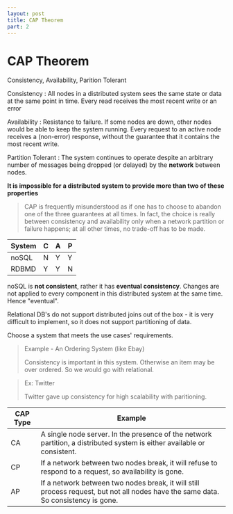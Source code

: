 ```yaml
---
layout: post
title: CAP Theorem
part: 2
---
```


# CAP Theorem

Consistency, Availability, Parition Tolerant

Consistency
: All nodes in a distributed system sees the same state or data at the same point in time. Every read receives the most recent write or an error

Availability
: Resistance to failure. If some nodes are down, other nodes would be able to keep the system running. Every request to an active node receives a (non-error) response, without the guarantee that it contains the most recent write.

Partition Tolerant
: The system continues to operate despite an arbitrary number of messages being dropped (or delayed) by the **network** between nodes.

**It is impossible for a distributed system to provide more than two of these properties**

> CAP is frequently misunderstood as if one has to choose to abandon one of the three guarantees at all times. In fact, the choice is really between consistency and availability only when a network partition or failure happens; at all other times, no trade-off has to be made.

|System|C|A|P|
|---|---|---|---|
|noSQL|N|Y|Y|
|RDBMD|Y|Y|N|

noSQL is **not consistent**, rather it has **eventual consistency**. Changes are not applied to every component in this distributed system at the same time. Hence "eventual".

Relational DB's do not support distributed joins out of the box - it is very difficult to implement, so it does not support partitioning of data.

Choose a system that meets the use cases' requirements.

> Example - An Ordering System (like Ebay)
>
> Consistency is important in this system. Otherwise an item may be over ordered. So we would go with relational.

> Ex: Twitter
>
> Twitter gave up consistency for high scalability with paritioning.

|CAP Type|Example|
|---|---|
|CA|A single node server. In the presence of the network partition, a distributed system is either available or consistent.|
|CP|If a network between two nodes break, it will refuse to respond to a request, so availability is gone.|
|AP|If a network between two nodes break, it will still process request, but not all nodes have the same data. So consistency is gone.|